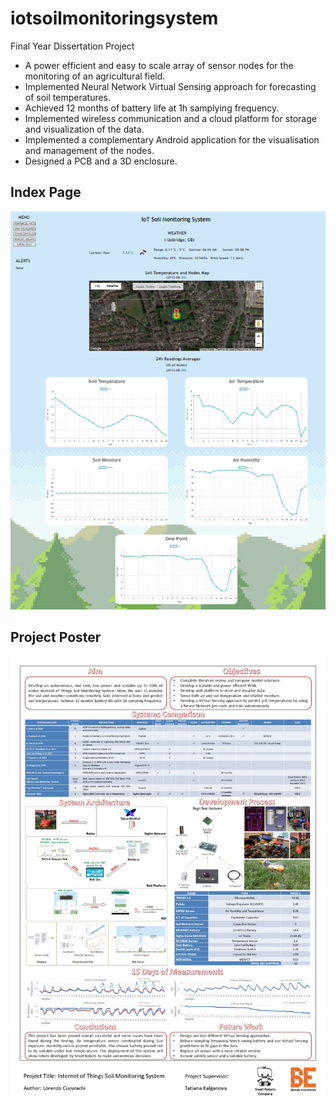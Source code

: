 # iotsoilmonitoringsystem
Final Year Dissertation Project

- A power efficient and easy to scale array of sensor nodes for the monitoring of an agricultural field.
- Implemented Neural Network Virtual Sensing approach for forecasting of soil temperatures.
- Achieved 12 months of battery life at 1h samplying frequency.
- Implemented wireless communication and a cloud platform for storage and visualization of the data.
- Implemented a complementary Android application for the visualisation and management of the nodes.
- Designed a PCB and a 3D enclosure.

## Index Page
![alt text](Index_Picture.png)

## Project Poster
![alt text](Project_Poster.jpg)